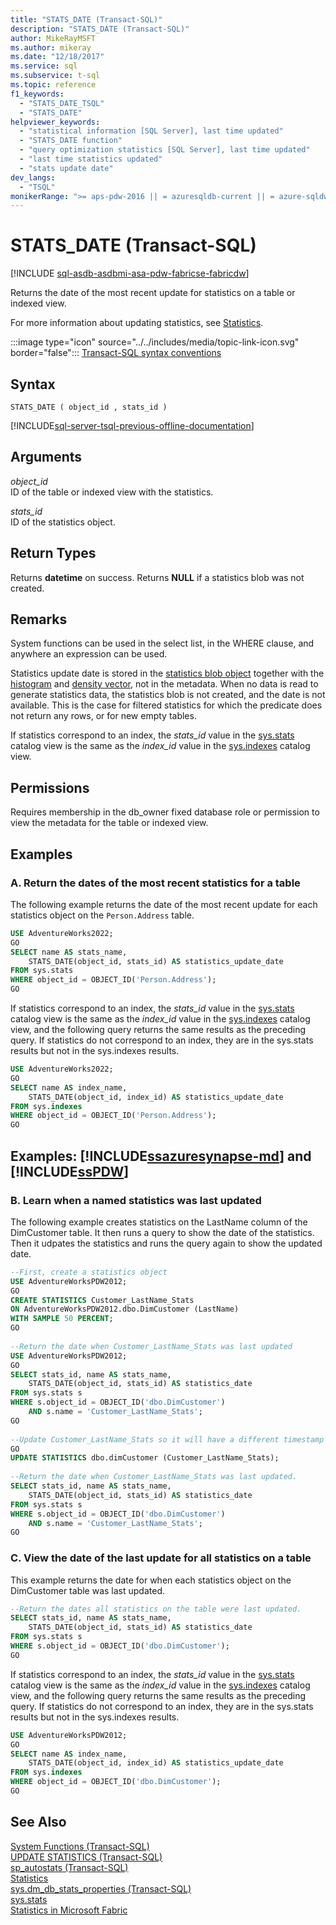 ```yaml
---
title: "STATS_DATE (Transact-SQL)"
description: "STATS_DATE (Transact-SQL)"
author: MikeRayMSFT
ms.author: mikeray
ms.date: "12/18/2017"
ms.service: sql
ms.subservice: t-sql
ms.topic: reference
f1_keywords:
  - "STATS_DATE_TSQL"
  - "STATS_DATE"
helpviewer_keywords:
  - "statistical information [SQL Server], last time updated"
  - "STATS_DATE function"
  - "query optimization statistics [SQL Server], last time updated"
  - "last time statistics updated"
  - "stats update date"
dev_langs:
  - "TSQL"
monikerRange: ">= aps-pdw-2016 || = azuresqldb-current || = azure-sqldw-latest || >= sql-server-2016 || >= sql-server-linux-2017 || = azuresqldb-mi-current ||=fabric"
---
```

# STATS_DATE (Transact-SQL)
[!INCLUDE [sql-asdb-asdbmi-asa-pdw-fabricse-fabricdw](../../includes/applies-to-version/sql-asdb-asdbmi-asa-pdw-fabricse-fabricdw.md)]

  Returns the date of the most recent update for statistics on a table or indexed view.  
  
 For more information about updating statistics, see [Statistics](../../relational-databases/statistics/statistics.md).  

 :::image type="icon" source="../../includes/media/topic-link-icon.svg" border="false"::: [Transact-SQL syntax conventions](../../t-sql/language-elements/transact-sql-syntax-conventions-transact-sql.md)  
  
## Syntax  
  
```syntaxsql
STATS_DATE ( object_id , stats_id )  
```  
  
[!INCLUDE[sql-server-tsql-previous-offline-documentation](../../includes/sql-server-tsql-previous-offline-documentation.md)]

## Arguments
 *object_id*  
 ID of the table or indexed view with the statistics.  
  
 *stats_id*  
 ID of the statistics object.  
  
## Return Types  
 Returns **datetime** on success. Returns **NULL** if a statistics blob was not created.  
  
## Remarks  
 System functions can be used in the select list, in the WHERE clause, and anywhere an expression can be used.  
 
 Statistics update date is stored in the [statistics blob object](../../relational-databases/statistics/statistics.md#DefinitionQOStatistics) together with the [histogram](../../relational-databases/statistics/statistics.md#histogram) and [density vector](../../relational-databases/statistics/statistics.md#density), not in the metadata. When no data is read to generate statistics data, the statistics blob is not created, and the date is not available. This is the case for filtered statistics for which the predicate does not return any rows, or for new empty tables.
 
 If statistics correspond to an index, the *stats_id* value in the [sys.stats](../../relational-databases/system-catalog-views/sys-stats-transact-sql.md) catalog view is the same as the *index_id* value in the [sys.indexes](../../relational-databases/system-catalog-views/sys-indexes-transact-sql.md) catalog view.
  
## Permissions  
 Requires membership in the db_owner fixed database role or permission to view the metadata for the table or indexed view.  
  
## Examples  
  
### A. Return the dates of the most recent statistics for a table  
 The following example returns the date of the most recent update for each statistics object on the `Person.Address` table.  
  
```sql  
USE AdventureWorks2022;  
GO  
SELECT name AS stats_name,   
    STATS_DATE(object_id, stats_id) AS statistics_update_date  
FROM sys.stats   
WHERE object_id = OBJECT_ID('Person.Address');  
GO  
```  
  
 If statistics correspond to an index, the *stats_id* value in the [sys.stats](../../relational-databases/system-catalog-views/sys-stats-transact-sql.md) catalog view is the same as the *index_id* value in the [sys.indexes](../../relational-databases/system-catalog-views/sys-indexes-transact-sql.md) catalog view, and the following query returns the same results as the preceding query. If statistics do not correspond to an index, they are in the sys.stats results but not in the sys.indexes results.  
  
```sql  
USE AdventureWorks2022;  
GO  
SELECT name AS index_name,   
    STATS_DATE(object_id, index_id) AS statistics_update_date  
FROM sys.indexes   
WHERE object_id = OBJECT_ID('Person.Address');  
GO  
```  
  
## Examples: [!INCLUDE[ssazuresynapse-md](../../includes/ssazuresynapse-md.md)] and [!INCLUDE[ssPDW](../../includes/sspdw-md.md)]  
  
### B. Learn when a named statistics was last updated  
 The following example creates statistics on the LastName column of the DimCustomer table. It then runs a query to show the date of the statistics. Then it udpates the statistics and runs the query again to show the updated date.  
  
```sql
--First, create a statistics object  
USE AdventureWorksPDW2012;  
GO  
CREATE STATISTICS Customer_LastName_Stats  
ON AdventureWorksPDW2012.dbo.DimCustomer (LastName)  
WITH SAMPLE 50 PERCENT;  
GO  
  
--Return the date when Customer_LastName_Stats was last updated  
USE AdventureWorksPDW2012;  
GO  
SELECT stats_id, name AS stats_name,   
    STATS_DATE(object_id, stats_id) AS statistics_date  
FROM sys.stats s  
WHERE s.object_id = OBJECT_ID('dbo.DimCustomer')  
    AND s.name = 'Customer_LastName_Stats';  
GO  
  
--Update Customer_LastName_Stats so it will have a different timestamp in the next query  
GO  
UPDATE STATISTICS dbo.dimCustomer (Customer_LastName_Stats);  
  
--Return the date when Customer_LastName_Stats was last updated.  
SELECT stats_id, name AS stats_name,   
    STATS_DATE(object_id, stats_id) AS statistics_date  
FROM sys.stats s  
WHERE s.object_id = OBJECT_ID('dbo.DimCustomer')  
    AND s.name = 'Customer_LastName_Stats';  
GO    
```  
  
### C. View the date of the last update for all statistics on a table  
 This example returns the date for when each statistics object on the DimCustomer table was last updated.  
  
```sql  
--Return the dates all statistics on the table were last updated.  
SELECT stats_id, name AS stats_name,   
    STATS_DATE(object_id, stats_id) AS statistics_date  
FROM sys.stats s  
WHERE s.object_id = OBJECT_ID('dbo.DimCustomer');  
GO  
```  
  
 If statistics correspond to an index, the *stats_id* value in the [sys.stats](../../relational-databases/system-catalog-views/sys-stats-transact-sql.md) catalog view is the same as the *index_id* value in the [sys.indexes](../../relational-databases/system-catalog-views/sys-indexes-transact-sql.md) catalog view, and the following query returns the same results as the preceding query. If statistics do not correspond to an index, they are in the sys.stats results but not in the sys.indexes results.  
  
```sql  
USE AdventureWorksPDW2012;  
GO  
SELECT name AS index_name,   
    STATS_DATE(object_id, index_id) AS statistics_update_date  
FROM sys.indexes   
WHERE object_id = OBJECT_ID('dbo.DimCustomer');  
GO  
```  
  
## See Also  
 [System Functions &#40;Transact-SQL&#41;](../../relational-databases/system-functions/system-functions-category-transact-sql.md)   
 [UPDATE STATISTICS &#40;Transact-SQL&#41;](../../t-sql/statements/update-statistics-transact-sql.md)   
 [sp_autostats &#40;Transact-SQL&#41;](../../relational-databases/system-stored-procedures/sp-autostats-transact-sql.md)   
 [Statistics](../../relational-databases/statistics/statistics.md)    
 [sys.dm_db_stats_properties &#40;Transact-SQL&#41;](../../relational-databases/system-dynamic-management-views/sys-dm-db-stats-properties-transact-sql.md)   
 [sys.stats](../../relational-databases/system-catalog-views/sys-stats-transact-sql.md)   
 [Statistics in Microsoft Fabric](/fabric/data-warehouse/statistics)